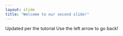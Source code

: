 ```yaml
---
layout: slide
title: "Welcome to our second slide!"
---
```

Updated per the tutorial
Use the left arrow to go back!
